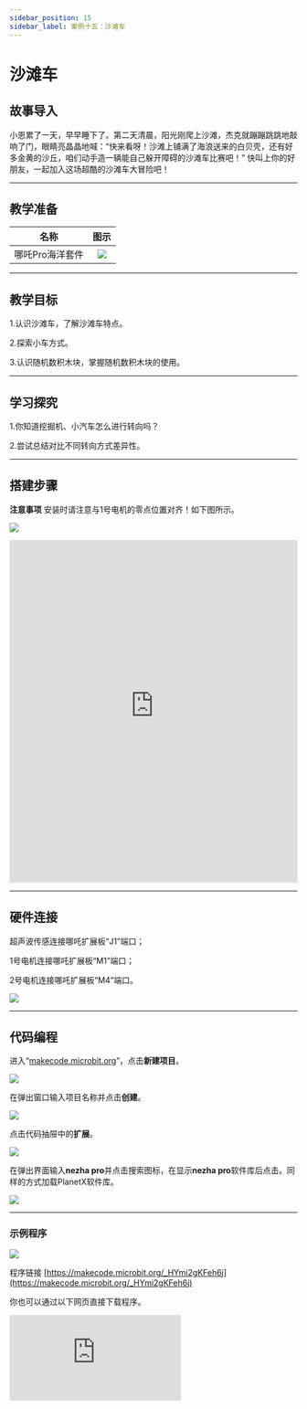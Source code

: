 ```yaml
---
sidebar_position: 15
sidebar_label: 案例十五：沙滩车
---
```


# 沙滩车

## 故事导入

小恩累了一天，早早睡下了。第二天清晨，阳光刚爬上沙滩，杰克就蹦蹦跳跳地敲响了门，眼睛亮晶晶地喊：“快来看呀！沙滩上铺满了海浪送来的白贝壳，还有好多金黄的沙丘，咱们动手造一辆能自己躲开障碍的沙滩车比赛吧！” 快叫上你的好朋友，一起加入这场超酷的沙滩车大冒险吧！

--- 

## 教学准备

|     名称     |            图示            |
| :----------: | :--------------------------: |
|   哪吒Pro海洋套件  |   ![](https://wiki-media-ef.oss-cn-hongkong.aliyuncs.com/docs/microbit/building-blocks/nezha-pro-ocean-kit/nezha-pro-ocean-kit-products-introduction-002.png.png)  |

--- 
## 教学目标 

1.认识沙滩车，了解沙滩车特点。

2.探索小车方式。

3.认识随机数积木块，掌握随机数积木块的使用。

--- 

## 学习探究

1.你知道挖掘机、小汽车怎么进行转向吗？

2.尝试总结对比不同转向方式差异性。

--- 
## 搭建步骤

**注意事项** 安装时请注意与1号电机的零点位置对齐！如下图所示。

![](https://wiki-media-ef.oss-cn-hongkong.aliyuncs.com/docs/microbit/building-blocks/nezha-pro-ocean-kit/nezha-pro-ocean-kit-00.png)

<embed src="https://wiki-media-ef.oss-cn-hongkong.aliyuncs.com/docs/microbit/building-blocks/nezha-pro-ocean-kit/setup-diagram/case15/nezha-pro-ocean-kit-15-1.png.pdf" type="application/pdf" width="100%" height="600px" />

--- 

## 硬件连接

超声波传感连接哪吒扩展板“J1”端口；

1号电机连接哪吒扩展板“M1”端口；

2号电机连接哪吒扩展板“M4”端口。

![](https://wiki-media-ef.oss-cn-hongkong.aliyuncs.com/docs/microbit/building-blocks/nezha-pro-ocean-kit/setup-diagram/case15/nezha-pro-ocean-kit-15-3.png.png)

--- 
## 代码编程

进入“[makecode.microbit.org](https://makecode.microbit.org)”，点击**新建项目**。

![](https://wiki-media-ef.oss-cn-hongkong.aliyuncs.com/docs/microbit/building-blocks/microbit-space-science-kit/images/microbit-space-science-kit-case01-07.png)

在弹出窗口输入项目名称并点击**创建**。

![](https://wiki-media-ef.oss-cn-hongkong.aliyuncs.com/docs/microbit/building-blocks/microbit-space-science-kit/images/microbit-space-science-kit-case01-11.png)

点击代码抽屉中的**扩展**。

![](https://wiki-media-ef.oss-cn-hongkong.aliyuncs.com/docs/microbit/building-blocks/microbit-space-science-kit/images/microbit-space-science-kit-case01-09.png)

在弹出界面输入**nezha pro**并点击搜索图标，在显示**nezha pro**软件库后点击。同样的方式加载PlanetX软件库。

![](https://wiki-media-ef.oss-cn-hongkong.aliyuncs.com/docs/microbit/building-blocks/microbit-space-science-kit/images/microbit-space-science-kit-case01-10.png)

---
### 示例程序

![](https://wiki-media-ef.oss-cn-hongkong.aliyuncs.com/docs/microbit/building-blocks/nezha-pro-ocean-kit/setup-diagram/case15/nezha-pro-ocean-kit-15-2.png(1).png)

程序链接
[https://makecode.microbit.org/_HYmi2gKFeh6j](https://makecode.microbit.org/_HYmi2gKFeh6j)

你也可以通过以下网页直接下载程序。

<div
    style={{
        position: 'relative',
        paddingBottom: '60%',
        overflow: 'hidden',
    }}
>
    <iframe
        src="https://makecode.microbit.org/_HYmi2gKFeh6j"
        frameborder="0"
        sandbox="allow-popups allow-forms allow-scripts allow-same-origin"
        style={{
            position: 'absolute',
            width: '100%',
            height: '100%',
        }}
    />
</div>

---
### 下载程序

使用 USB 线连接 PC 和 micro:bit V2。

![](https://wiki-media-ef.oss-cn-hongkong.aliyuncs.com/docs/microbit/building-blocks/microbit-space-science-kit/images/microbit-space-science-kit-manual03.gif)

连接成功后，电脑上会识别出一个名为 MICROBIT 的盘符。

![](https://wiki-media-ef.oss-cn-hongkong.aliyuncs.com/docs/microbit/building-blocks/microbit-space-science-kit/images/microbit-space-science-kit-manual06.png)

点击左下角的![](https://wiki-media-ef.oss-cn-hongkong.aliyuncs.com/docs/microbit/building-blocks/microbit-space-science-kit/images/microbit-space-science-kit-manual07.png)，选择**Connect Device**。

![](https://wiki-media-ef.oss-cn-hongkong.aliyuncs.com/docs/microbit/building-blocks/microbit-space-science-kit/images/microbit-space-science-kit-manual11.png)

点击![](https://wiki-media-ef.oss-cn-hongkong.aliyuncs.com/docs/microbit/building-blocks/microbit-space-science-kit/images/microbit-space-science-kit-manual08.png)。

![](https://wiki-media-ef.oss-cn-hongkong.aliyuncs.com/docs/microbit/building-blocks/microbit-space-science-kit/images/microbit-space-science-kit-manual12.png)

点击![](https://wiki-media-ef.oss-cn-hongkong.aliyuncs.com/docs/microbit/building-blocks/microbit-space-science-kit/images/microbit-space-science-kit-manual09.png)。

![](https://wiki-media-ef.oss-cn-hongkong.aliyuncs.com/docs/microbit/building-blocks/microbit-space-science-kit/images/microbit-space-science-kit-manual13.png)

在弹出窗口选择 **BBC micro:bit CMSIS-DAP**，然后选择**连接**，至此，我们的 micro:bit 就已经连接成功。

![](https://wiki-media-ef.oss-cn-hongkong.aliyuncs.com/docs/microbit/building-blocks/microbit-space-science-kit/images/microbit-space-science-kit-manual14.png)

点击**下载程序**

![](https://wiki-media-ef.oss-cn-hongkong.aliyuncs.com/docs/microbit/building-blocks/microbit-space-science-kit/images/microbit-space-science-kit-manual10.png)

---
## 案例演示

超声波传感检测到距离＜20CM时，沙滩车随机的向左或者向右后退，如果超声波检测距离＞20CM沙滩车向前走。


**图片**

---
## 扩展知识

### 小汽车VS挖掘机转向

小汽车与挖掘机的转向系统在原理、结构和功能上存在显著差异，核心原因是两者的使用场景（道路行驶 vs 工程作业）和行驶方式（轮式 vs 履带 / 轮式）不同，导致转向设计目标截然不同。以下从关键维度对比：

#### 一、转向原理：“偏转车轮” vs “速度差驱动”

**小汽车**：属于轮式偏转转向，通过改变车轮的偏转角度实现转向。
方向盘转动时，通过转向机（如齿轮齿条式、循环球式）带动转向拉杆，使前轮（少数车型为后轮或四轮）偏转一定角度，利用车轮与地面的摩擦力改变行驶方向。本质是 “通过车轮指向变化引导车身转向”。

**挖掘机**：主流为履带式差速转向（部分小型挖掘机为轮式，但原理仍与小汽车不同），通过两侧履带的转速差实现转向。
挖掘机无 “转向轮”，而是通过液压系统控制两侧履带的驱动马达：
两侧履带同速同向转动时，机身直线行驶；
一侧履带减速 / 停止，另一侧正常转动时，机身向减速侧转弯（转弯半径较大）；
两侧履带反向转动时，机身可原地 360° 转向（“零转弯半径”，适合狭窄场地作业）。

#### 二、结构与动力来源：“助力辅助” vs “液压驱动”
**小汽车：**
结构：方向盘→转向柱→转向机（核心部件，将旋转运动转为直线推拉）→转向拉杆→车轮转向节。
动力：依赖驾驶员体力 + 助力系统（液压助力 HPS、电动助力 EPS），助力系统的作用是 “省力”，让驾驶员在低速（如停车）时轻松转动方向盘，高速时增加转向阻力以保证稳定性。

**挖掘机：**
结构：操纵杆（或方向盘，小型轮式）→液压阀组→液压管路→两侧履带驱动马达（或轮式驱动桥）。
动力：完全依赖液压系统，驾驶员通过操纵杆控制液压油的流量和方向，直接驱动履带 / 车轮的转速差。液压系统提供强大扭矩，可在重载（如机身承载物料时）下轻松转向，无需驾驶员额外发力。

#### 三、转向特性：“精准平顺” vs “灵活重载”

**小汽车：**
转向比（方向盘转动角度与车轮偏转角度的比值）较小（通常 12:1~20:1），即方向盘转动小角度，车轮即可明显偏转，适合道路行驶的 “精准微调”（如变道、绕弯）。
转弯半径较大（依赖车身长度和轴距），且转向过程需保持车身稳定（避免侧翻），因此设计上强调 “线性响应”（方向盘转动幅度与转向角度成正比）。

**挖掘机：**
无固定 “转向比”，转向幅度完全由两侧履带的速度差决定，可实现 “无级调节”（从缓慢小角度转向到原地打转）。
转弯半径极小（甚至零半径），适合狭窄工地（如室内拆除、基坑作业），且能在泥泞、松软地面（履带接地面积大，不易陷车）稳定转向，即使机身承载重物（如铲斗装满物料），转向动力仍能保证。

简言之，小汽车的转向是 “为道路行驶优化的精准引导”，而挖掘机的转向是 “为工程场景设计的灵活重载驱动”，两者的差异源于使用需求的根本不同。
